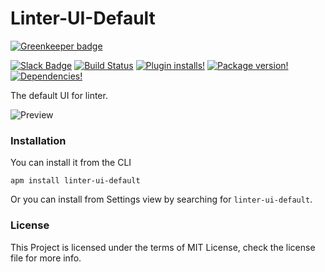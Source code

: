 Linter-UI-Default
================

[![Greenkeeper badge](https://badges.greenkeeper.io/steelbrain/linter-ui-default.svg)](https://greenkeeper.io/)

[![Slack Badge](https://img.shields.io/badge/chat-atom.io%20slack-blue.svg?style=flat-square)](http://atom-slack.herokuapp.com/)
[![Build Status](https://img.shields.io/circleci/project/steelbrain/linter-ui-default.svg?style=flat-square)](https://circleci.com/gh/steelbrain/linter-ui-default)
[![Plugin installs!](https://img.shields.io/apm/dm/linter-ui-default.svg?style=flat-square)](https://atom.io/packages/linter-ui-default)
[![Package version!](https://img.shields.io/apm/v/linter-ui-default.svg?style=flat-square)](https://atom.io/packages/linter-ui-defeault)
[![Dependencies!](https://img.shields.io/david/steelbrain/linter-ui-default.svg?style=flat-square)](https://david-dm.org/steelbrain/linter-ui-default)

The default UI for linter.

![Preview](https://cloud.githubusercontent.com/assets/4278113/23879933/1ab17e2a-0872-11e7-803d-3fe0ccfc6790.gif)

### Installation

You can install it from the CLI

```
apm install linter-ui-default
```

Or you can install from Settings view by searching for `linter-ui-default`.

### License

This Project is licensed under the terms of MIT License, check the license file for more info.
